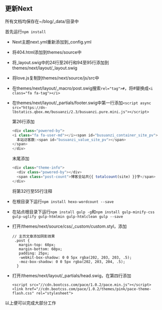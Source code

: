 ## 更新Next



所有文档均保存在~/blog/_data/目录中

首先运行`npm install`

* Next主题next.yml重新添加到_config.yml

* 将404.html添加到themes/source中

* 将\_layout.swig中的24行至26行和94至95行添加到themes/next/layout/_layout.swig

* 将love.js复制到themes/next/source/js/src中

* 在themes/next/layout/_macro/post.swig搜索`rel="tag">#`，将#替换成`<i class="fa fa-tag"></i>`

* 在themes/next/layout/_partials/footer.swig中第一行添加`<script async src="https://dn-lbstatics.qbox.me/busuanzi/2.3/busuanzi.pure.mini.js"></script>`

  第26行添加

  ```js
  <div class="powered-by">
  <i class="fa fa-user-md"></i><span id="busuanzi_container_site_pv">
    本站访客数:<span id="busuanzi_value_site_pv"></span>
  </span>
  </div>
  ```

  末尾添加

  ```js
  <div class="theme-info">
    <div class="powered-by"></div>
    <span class="post-count">博客全站共{{ totalcount(site) }}字</span>
  </div>
  ```

  将第32行至55行注释

* 在根目录下运行`npm install hexo-wordcount --save`

* 在站点根目录下运行`npm install gulp -g`和`npm install gulp-minify-css gulp-uglify gulp-htmlmin gulp-htmlclean gulp --save`

* 打开/themes/next/source/css/_custom/custom.styl，添加

  ```styl
  // 主页文章添加阴影效果
   .post {
     margin-top: 60px;
     margin-bottom: 60px;
     padding: 25px;
     -webkit-box-shadow: 0 0 5px rgba(202, 203, 203, .5);
     -moz-box-shadow: 0 0 5px rgba(202, 203, 204, .5);
    }
  ```

* 打开/themes/next/layout/_partials/head.swig，在第四行添加

  ```swig
  <script src="//cdn.bootcss.com/pace/1.0.2/pace.min.js"></script>
  <link href="//cdn.bootcss.com/pace/1.0.2/themes/pink/pace-theme-flash.css" rel="stylesheet">
  ```

以上便可以完成大部分工作

